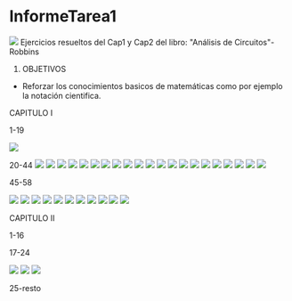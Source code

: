 # InformeTarea1
<img src="Imagenes/LOGO.png">
Ejercicios resueltos del Cap1 y Cap2 del libro: "Análisis de Circuitos"-Robbins

1. OBJETIVOS
* Reforzar los conocimientos basicos de matemáticas como por ejemplo la notación cientifica.

CAPITULO I

1-19

![](Imagenes/1,2,3-1.jpg)


20-44
![](Imagenes/20-1.PNG)
![](Imagenes/21-1.PNG)
![](Imagenes/22-1.PNG)
![](Imagenes/23-1.PNG)
![](Imagenes/24-1.PNG)
![](Imagenes/25-1.PNG)
![](Imagenes/26-1.PNG)
![](Imagenes/27-1.PNG)
![](Imagenes/28,29-1.PNG)
![](Imagenes/30-1.PNG)
![](Imagenes/31-1.PNG)
![](Imagenes/32-1.PNG)
![](Imagenes/33-1.PNG)
![](Imagenes/34-1.PNG)
![](Imagenes/35-1.PNG)
![](Imagenes/36-1.PNG)
![](Imagenes/37,38-1.PNG)
![](Imagenes/39-1.PNG)
![](Imagenes/40-1.PNG)
![](Imagenes/41,42,43-1.PNG)
![](Imagenes/44-1.PNG)



45-58

![](Imagenes/45-1.PNG)
![](Imagenes/46-1.PNG)
![](Imagenes/47-1.PNG)
![](Imagenes/48-1.PNG)
![](Imagenes/49-1.PNG)
![](Imagenes/50-1.PNG)
![](Imagenes/51-1.PNG)
![](Imagenes/52-1.PNG)
![](Imagenes/53-1.PNG)
![](Imagenes/56-1.PNG)
![](Imagenes/57-1.PNG)

CAPITULO II

1-16

17-24

![](Imagenes/17,18-2.PNG)
![](Imagenes/19,20,21-2.PNG)
![](Imagenes/22,23,24-2.PNG)

25-resto
